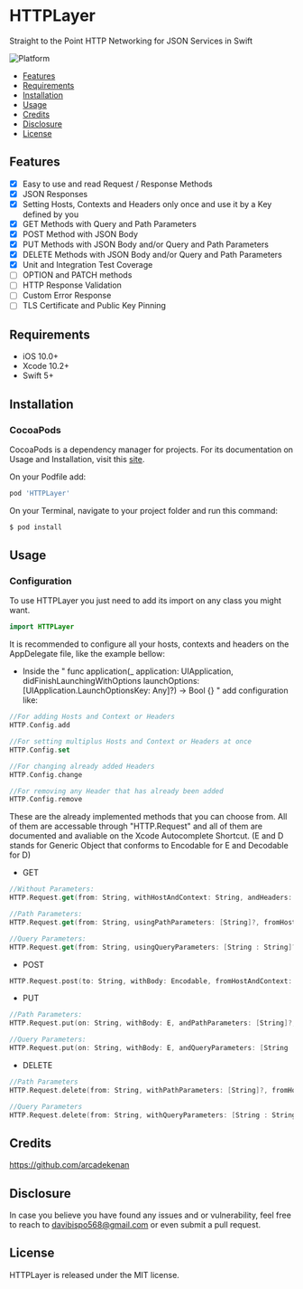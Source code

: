 # HTTPLayer
Straight to the Point HTTP Networking for JSON Services in Swift

![Platform](https://img.shields.io/cocoapods/p/HTTPLayer.svg)

- [Features](#features)
- [Requirements](#requirements)
- [Installation](#installation)
- [Usage](#usage)
- [Credits](#credits)
- [Disclosure](#disclosure)
- [License](#license)

## Features

- [x] Easy to use and read Request / Response Methods
- [x] JSON Responses
- [x] Setting Hosts, Contexts and Headers only once and use it by a Key defined by you
- [x] GET Methods with Query and Path Parameters
- [x] POST Method with JSON Body
- [x] PUT Methods with JSON Body and/or Query and Path Parameters
- [x] DELETE Methods with JSON Body and/or Query and Path Parameters
- [X] Unit and Integration Test Coverage
- [ ] OPTION and PATCH methods
- [ ] HTTP Response Validation
- [ ] Custom Error Response
- [ ] TLS Certificate and Public Key Pinning

## Requirements

- iOS 10.0+ 
- Xcode 10.2+
- Swift 5+

## Installation

### CocoaPods

CocoaPods is a dependency manager for projects. For its documentation on Usage and Installation, visit this [site](https://cocoapods.org).

On your Podfile add:

```ruby
pod 'HTTPLayer'
```
On your Terminal, navigate to your project folder and run this command:

```bash
$ pod install
```

## Usage
### Configuration

To use HTTPLayer you just need to add its import on any class you might want.
```swift
import HTTPLayer
```

It is recommended to configure all your hosts, contexts and headers on the AppDelegate file, like the example bellow:

- Inside the " func application(_ application: UIApplication, didFinishLaunchingWithOptions launchOptions: [UIApplication.LaunchOptionsKey: Any]?) -> Bool {} " add configuration like:
```swift
//For adding Hosts and Context or Headers
HTTP.Config.add

//For setting multiplus Hosts and Context or Headers at once
HTTP.Config.set

//For changing already added Headers
HTTP.Config.change

//For removing any Header that has already been added
HTTP.Config.remove

```

These are the already implemented methods that you can choose from. All of them are accessable through "HTTP.Request" and all of them are documented and avaliable on the Xcode Autocomplete Shortcut. (E and D stands for Generic Object that conforms to Encodable for E and Decodable for D)

-  GET
```swift
//Without Parameters:
HTTP.Request.get(from: String, withHostAndContext: String, andHeaders: String, receivingObjectType: D, completion: (Result<D, Error>) -> ())

//Path Parameters:
HTTP.Request.get(from: String, usingPathParameters: [String]?, fromHostAndContext: String, andHeaders: String?, receivingObjectType: D, completion: (Result<D, Error>) -> ())

//Query Parameters:
HTTP.Request.get(from: String, usingQueryParameters: [String : String]?, fromHostAndContext: String, andHeaders: String?, receivingObjectType: D, completion: (Result<D, Error>) -> ())
```

- POST
```swift
HTTP.Request.post(to: String, withBody: Encodable, fromHostAndContext: String, andHeaders: String?, receivingObjectType: D, completion: (Result<D, Error>) -> ())
```

- PUT
```swift
//Path Parameters:
HTTP.Request.put(on: String, withBody: E, andPathParameters: [String]?, fromHostAndContext: String, andHeaders: String?, receivingObjectType: D, completion: (Result<D, Error>) -> ())

//Query Parameters:
HTTP.Request.put(on: String, withBody: E, andQueryParameters: [String : String]?, fromHostAndContext: String, andHeaders: String?, receivingObjectType: D, completion: (Result<D, Error>) -> ())
```

- DELETE
```swift
//Path Parameters
HTTP.Request.delete(from: String, withPathParameters: [String]?, fromHostAndContext: String, andHeaders: String?, receivingObjectType: D, completion: (Result<D, Error>) -> ())

//Query Parameters
HTTP.Request.delete(from: String, withQueryParameters: [String : String]?, fromHostAndContext: String, andHeaders: String?, receivingObjectType: D, completion: (Result<D, Error>) -> ())
```

## Credits

https://github.com/arcadekenan

## Disclosure

In case you believe you have found any issues and or vulnerability, feel free to reach to davibispo568@gmail.com or even submit a pull request.

## License

HTTPLayer is released under the MIT license.
